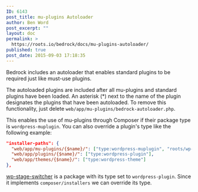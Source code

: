 ```yaml
---
ID: 6143
post_title: mu-plugins Autoloader
author: Ben Word
post_excerpt: ""
layout: doc
permalink: >
  https://roots.io/bedrock/docs/mu-plugins-autoloader/
published: true
post_date: 2015-09-03 17:18:35
---
```

Bedrock includes an autoloader that enables standard plugins to be required just like must-use plugins. 

The autoloaded plugins are included after all mu-plugins and standard plugins have been loaded. An asterisk (*) next to the name of the plugin designates the plugins that have been autoloaded. To remove this functionality, just delete `web/app/mu-plugins/bedrock-autoloader.php`.

This enables the use of mu-plugins through Composer if their package type is `wordpress-muplugin`. You can also override a plugin's type like the following example:

```json
"installer-paths": {
  "web/app/mu-plugins/{$name}/": ["type:wordpress-muplugin", "roots/wp-stage-switcher"],
  "web/app/plugins/{$name}/": ["type:wordpress-plugin"],
  "web/app/themes/{$name}/": ["type:wordpress-theme"]
},
```

[wp-stage-switcher](https://github.com/roots/wp-stage-switcher) is a package with its type set to `wordpress-plugin`. Since it implements `composer/installers` we can override its type.